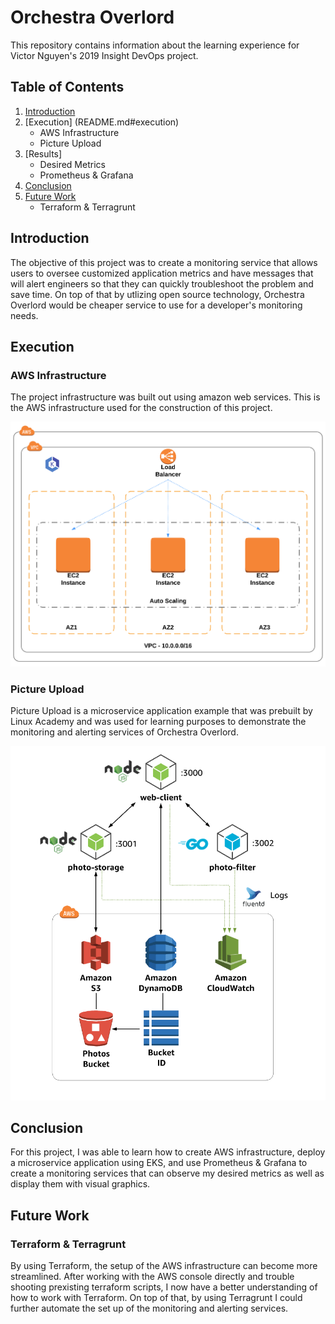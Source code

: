 # Orchestra Overlord

This repository contains information about the learning experience for Victor Nguyen's 2019 Insight DevOps project.

## Table of Contents

1. [Introduction](README.md#introduction)
2. [Execution] (README.md#execution)
	* AWS Infrastructure
    * Picture Upload
3. [Results]
    * Desired Metrics
	* Prometheus & Grafana
4. [Conclusion](README.md#conclusion)
5. [Future Work](README.md#future-work)
    * Terraform & Terragrunt
    

## Introduction

The objective of this project was to create a monitoring service that allows users to oversee customized application metrics and have messages that will alert engineers so that they can quickly troubleshoot the problem and save time. On top of that by utlizing open source technology, Orchestra Overlord would be cheaper service to use for a developer's monitoring needs.


## Execution

### AWS Infrastructure 

The project infrastructure was built out using amazon web services. 
This is the AWS infrastructure used for the construction of this project.

![Fig 1: AWS infrastructure](/images/aws_infra.png)

### Picture Upload

Picture Upload is a microservice application example that was prebuilt by Linux Academy and was used for learning purposes to demonstrate the monitoring and alerting services of Orchestra Overlord.

![Fig 2: Picture Upload](/images/picture_upload_infra.png)

## Conclusion

For this project, I was able to learn how to create AWS infrastructure, deploy a microservice application using EKS, and use Prometheus & Grafana to create a monitoring services that can observe my desired metrics as well as display them with visual graphics. 

## Future Work

### Terraform & Terragrunt

By using Terraform, the setup of the AWS infrastructure can become more streamlined. After working with the AWS console directly and trouble shooting prexisting terraform scripts, I now have a better understanding of how to work with Terraform. On top of that, by using Terragrunt I could further automate the set up of the monitoring and alerting services.

